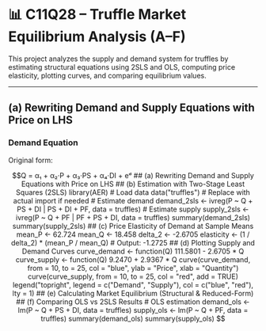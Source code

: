 # 📊 C11Q28 – Truffle Market Equilibrium Analysis (A–F)

This project analyzes the supply and demand system for truffles by estimating structural equations using 2SLS and OLS, computing price elasticity, plotting curves, and comparing equilibrium values.

---

## (a) Rewriting Demand and Supply Equations with Price on LHS

### Demand Equation

Original form:
```math
Q = α₁ + α₂·P + α₃·PS + α₄·DI + eᵈ

## (a) Rewriting Demand and Supply Equations with Price on LHS



## (b) Estimation with Two-Stage Least Squares (2SLS)
library(AER)

# Load data
data("truffles")  # Replace with actual import if needed

# Estimate demand
demand_2sls <- ivreg(P ~ Q + PS + DI | PS + DI + PF, data = truffles)

# Estimate supply
supply_2sls <- ivreg(P ~ Q + PF | PF + PS + DI, data = truffles)

summary(demand_2sls)
summary(supply_2sls)


## (c) Price Elasticity of Demand at Sample Means
mean_P <- 62.724
mean_Q <- 18.458
delta_2 <- -2.6705

elasticity <- (1 / delta_2) * (mean_P / mean_Q)
# Output: -1.2725




## (d) Plotting Supply and Demand Curves
curve_demand <- function(Q) 111.5801 - 2.6705 * Q
curve_supply <- function(Q) 9.2470 + 2.9367 * Q

curve(curve_demand, from = 10, to = 25, col = "blue", ylab = "Price", xlab = "Quantity")
curve(curve_supply, from = 10, to = 25, col = "red", add = TRUE)
legend("topright", legend = c("Demand", "Supply"), col = c("blue", "red"), lty = 1)



## (e) Calculating Market Equilibrium (Structural & Reduced-Form)



## (f)  Comparing OLS vs 2SLS Results
# OLS estimation
demand_ols <- lm(P ~ Q + PS + DI, data = truffles)
supply_ols <- lm(P ~ Q + PF, data = truffles)

summary(demand_ols)
summary(supply_ols)
